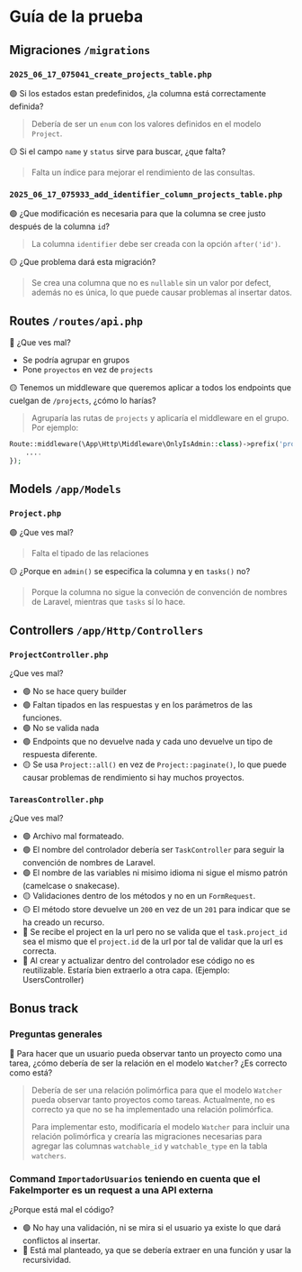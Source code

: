 # Guía de la prueba

## Migraciones `/migrations`

### `2025_06_17_075041_create_projects_table.php`

:green_circle: Si los estados estan predefinidos, ¿la columna está correctamente definida?
> Debería de ser un `enum` con los valores definidos en el modelo `Project`.

:yellow_circle: Si el campo `name` y `status` sirve para buscar, ¿que falta?
> Falta un índice para mejorar el rendimiento de las consultas.

### `2025_06_17_075933_add_identifier_column_projects_table.php`
:green_circle: ¿Que modificación es necesaria para que la columna se cree justo después de la columna `id`?
> La columna `identifier` debe ser creada con la opción `after('id')`.

:yellow_circle: ¿Que problema dará esta migración?
> Se crea una columna que no es `nullable` sin un valor por defect, además no es única, lo que puede causar problemas al insertar datos.

## Routes `/routes/api.php`
:red_circle: ¿Que ves mal?
- Se podría agrupar en grupos
- Pone `proyectos` en vez de `projects`

:yellow_circle: Tenemos un middleware que queremos aplicar a todos los endpoints que cuelgan de `/projects`, ¿cómo lo harías?
> Agruparía las rutas de `projects` y aplicaría el middleware en el grupo. Por ejemplo:

```php
Route::middleware(\App\Http\Middleware\OnlyIsAdmin::class)->prefix('projects')->group(function () {
    ....
});
```

## Models `/app/Models`

### `Project.php`

:green_circle: ¿Que ves mal?
> Falta el tipado de las relaciones

:yellow_circle: ¿Porque en `admin()` se especifica la columna y en `tasks()` no?
> Porque la columna no sigue la conveción de convención de nombres de Laravel, mientras que `tasks` sí lo hace.

## Controllers `/app/Http/Controllers`

### `ProjectController.php`
¿Que ves mal?
- :green_circle: No se hace query builder
- :green_circle: Faltan tipados en las respuestas y en los parámetros de las funciones.
- :green_circle: No se valida nada
- :green_circle: Endpoints que no devuelve nada y cada uno devuelve un tipo de respuesta diferente.
- :yellow_circle: Se usa `Project::all()` en vez de `Project::paginate()`, lo que puede causar problemas de rendimiento si hay muchos proyectos.

### `TareasController.php`
¿Que ves mal?
- :green_circle: Archivo mal formateado.
- :green_circle: El nombre del controlador debería ser `TaskController` para seguir la convención de nombres de Laravel.
- :green_circle: El nombre de las variables ni misimo idioma ni sigue el mismo patrón (camelcase o snakecase).
- :yellow_circle: Validaciones dentro de los métodos y no en un `FormRequest`.
- :yellow_circle: El método store devuelve un `200` en vez de un `201` para indicar que se ha creado un recurso.
- :red_circle: Se recibe el project en la url pero no se valida que el `task.project_id` sea el mismo que el `project.id` de la url por tal de validar que la url es correcta.
- :red_circle: Al crear y actualizar dentro del controlador ese código no es reutilizable. Estaría bien extraerlo a otra capa. (Ejemplo: UsersController)

## Bonus track

### Preguntas generales
:red_circle: Para hacer que un usuario pueda observar tanto un proyecto como una tarea, ¿cómo debería de ser la relación en el modelo `Watcher`? ¿Es correcto como está?
> Debería de ser una relación polimórfica para que el modelo `Watcher` pueda observar tanto proyectos como tareas. Actualmente, no es correcto ya que no se ha implementado una relación polimórfica.
> 
> Para implementar esto, modificaría el modelo `Watcher` para incluir una relación polimórfica y crearía las migraciones necesarias para agregar las columnas `watchable_id` y `watchable_type` en la tabla `watchers`.

### Command `ImportadorUsuarios` teniendo en cuenta que el FakeImporter es un request a una API externa
¿Porque está mal el código?
- :green_circle: No hay una validación, ni se mira si el usuario ya existe lo que dará conflictos al insertar.
- :red_circle: Está mal planteado, ya que se debería extraer en una función y usar la recursividad.

